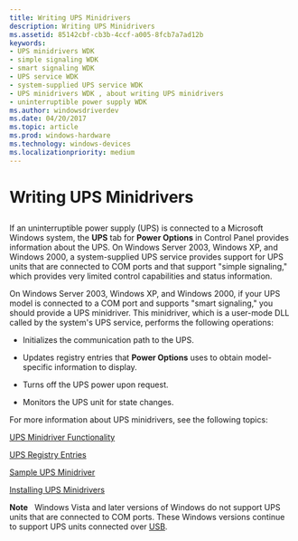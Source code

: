 ```yaml
---
title: Writing UPS Minidrivers
description: Writing UPS Minidrivers
ms.assetid: 85142cbf-cb3b-4ccf-a005-8fcb7a7ad12b
keywords:
- UPS minidrivers WDK
- simple signaling WDK
- smart signaling WDK
- UPS service WDK
- system-supplied UPS service WDK
- UPS minidrivers WDK , about writing UPS minidrivers
- uninterruptible power supply WDK
ms.author: windowsdriverdev
ms.date: 04/20/2017
ms.topic: article
ms.prod: windows-hardware
ms.technology: windows-devices
ms.localizationpriority: medium
---
```


# Writing UPS Minidrivers


## <span id="ddk_writing_ups_minidrivers_kg"></span><span id="DDK_WRITING_UPS_MINIDRIVERS_KG"></span>


If an uninterruptible power supply (UPS) is connected to a Microsoft Windows system, the **UPS** tab for **Power Options** in Control Panel provides information about the UPS. On Windows Server 2003, Windows XP, and Windows 2000, a system-supplied UPS service provides support for UPS units that are connected to COM ports and that support "simple signaling," which provides very limited control capabilities and status information.

On Windows Server 2003, Windows XP, and Windows 2000, if your UPS model is connected to a COM port and supports "smart signaling," you should provide a UPS minidriver. This minidriver, which is a user-mode DLL called by the system's UPS service, performs the following operations:

-   Initializes the communication path to the UPS.

-   Updates registry entries that **Power Options** uses to obtain model-specific information to display.

-   Turns off the UPS power upon request.

-   Monitors the UPS unit for state changes.

For more information about UPS minidrivers, see the following topics:

[UPS Minidriver Functionality](ups-minidriver-functionality.md)

[UPS Registry Entries](ups-registry-entries.md)

[Sample UPS Minidriver](sample-ups-minidriver.md)

[Installing UPS Minidrivers](installing-ups-minidrivers.md)

**Note**   Windows Vista and later versions of Windows do not support UPS units that are connected to COM ports. These Windows versions continue to support UPS units connected over [USB](https://msdn.microsoft.com/library/windows/hardware/ff538930).

 

 

 




